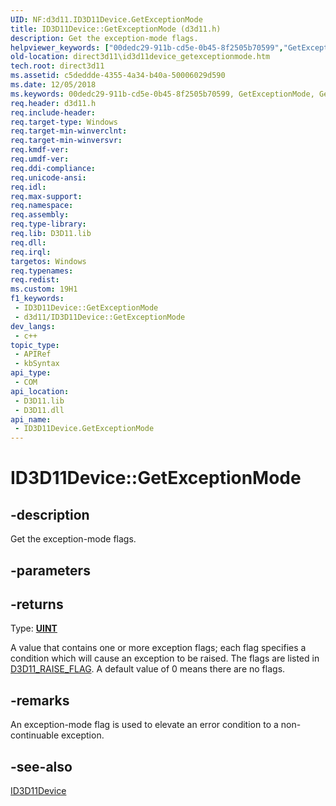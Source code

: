 ```yaml
---
UID: NF:d3d11.ID3D11Device.GetExceptionMode
title: ID3D11Device::GetExceptionMode (d3d11.h)
description: Get the exception-mode flags.
helpviewer_keywords: ["00dedc29-911b-cd5e-0b45-8f2505b70599","GetExceptionMode","GetExceptionMode method [Direct3D 11]","GetExceptionMode method [Direct3D 11]","ID3D11Device interface","ID3D11Device interface [Direct3D 11]","GetExceptionMode method","ID3D11Device.GetExceptionMode","ID3D11Device::GetExceptionMode","d3d11/ID3D11Device::GetExceptionMode","direct3d11.id3d11device_getexceptionmode"]
old-location: direct3d11\id3d11device_getexceptionmode.htm
tech.root: direct3d11
ms.assetid: c5deddde-4355-4a34-b40a-50006029d590
ms.date: 12/05/2018
ms.keywords: 00dedc29-911b-cd5e-0b45-8f2505b70599, GetExceptionMode, GetExceptionMode method [Direct3D 11], GetExceptionMode method [Direct3D 11],ID3D11Device interface, ID3D11Device interface [Direct3D 11],GetExceptionMode method, ID3D11Device.GetExceptionMode, ID3D11Device::GetExceptionMode, d3d11/ID3D11Device::GetExceptionMode, direct3d11.id3d11device_getexceptionmode
req.header: d3d11.h
req.include-header: 
req.target-type: Windows
req.target-min-winverclnt: 
req.target-min-winversvr: 
req.kmdf-ver: 
req.umdf-ver: 
req.ddi-compliance: 
req.unicode-ansi: 
req.idl: 
req.max-support: 
req.namespace: 
req.assembly: 
req.type-library: 
req.lib: D3D11.lib
req.dll: 
req.irql: 
targetos: Windows
req.typenames: 
req.redist: 
ms.custom: 19H1
f1_keywords:
 - ID3D11Device::GetExceptionMode
 - d3d11/ID3D11Device::GetExceptionMode
dev_langs:
 - c++
topic_type:
 - APIRef
 - kbSyntax
api_type:
 - COM
api_location:
 - D3D11.lib
 - D3D11.dll
api_name:
 - ID3D11Device.GetExceptionMode
---
```


# ID3D11Device::GetExceptionMode


## -description

Get the exception-mode flags.

## -parameters

## -returns

Type: <b><a href="https://docs.microsoft.com/windows/desktop/WinProg/windows-data-types">UINT</a></b>

A value that contains one or more exception flags; each flag specifies a condition which will cause an exception to be raised. The flags are listed in <a href="https://docs.microsoft.com/windows/desktop/api/d3d11/ne-d3d11-d3d11_raise_flag">D3D11_RAISE_FLAG</a>. A default value of 0 means there are no flags.

## -remarks

An exception-mode flag is used to elevate an error condition to a non-continuable exception.

## -see-also

<a href="https://docs.microsoft.com/windows/desktop/api/d3d11/nn-d3d11-id3d11device">ID3D11Device</a>


